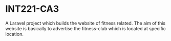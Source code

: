 # INT221-CA3
A Laravel project which builds the website of fitness related. The aim of this website is basically to advertise the fitness-club which is located at specific location.
